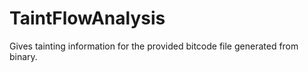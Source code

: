 TaintFlowAnalysis
=================

Gives tainting information for the provided bitcode file generated from binary.
